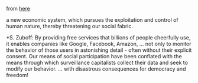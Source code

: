 from [here](https://tamids.tamu.edu/wp-content/uploads/2021/10/Slides-Thomas-Strohmer.pdf)

a new economic system, which
pursues the exploitation and control of human nature, thereby
threatening our social fabric.


*S. Zuboff: By providing free services that billions
of people cheerfully use, it enables companies
like Google, Facebook, Amazon, ... not only to
monitor the behavior of those users in astonishing
detail - often without their explicit consent.
Our means of social participation have been
conflated with the means through which
surveillance capitalists collect their data and seek
to modify our behavior.
... with disastrous consequences for democracy
and freedom!

